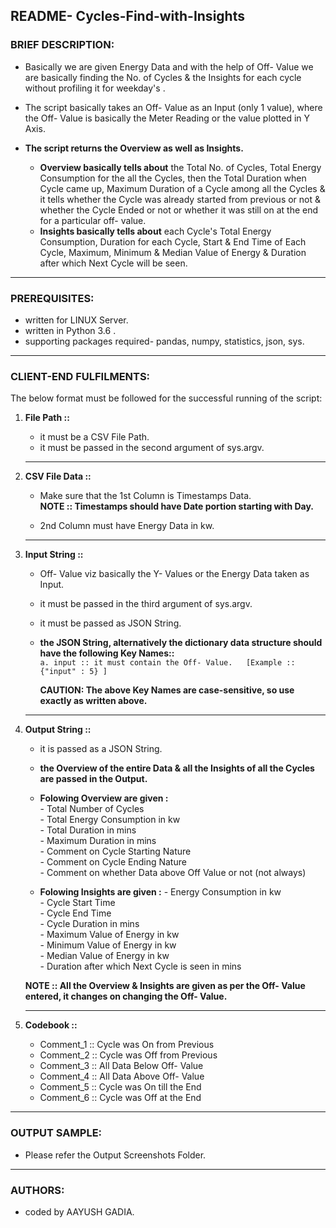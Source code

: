 ## README- Cycles-Find-with-Insights


### **BRIEF DESCRIPTION:**

  - Basically we are given Energy Data and with the help of Off- Value we are basically finding the No. of Cycles & the Insights for each cycle without profiling it for weekday's .
  
  - The script basically takes an Off- Value as an Input (only 1 value), where the Off- Value is basically the Meter Reading or the value plotted in Y Axis. 
  
  - **The script returns the Overview as well as Insights.**
    - **Overview basically tells about** the Total No. of Cycles, Total Energy Consumption for the all the Cycles, then the Total Duration when Cycle came up, Maximum Duration of a Cycle among all the Cycles & it tells whether the Cycle was already started from previous or not & whether the Cycle Ended or not or whether it was still on at the end for a particular off- value.  
    - **Insights basically tells about** each Cycle's Total Energy Consumption, Duration for each Cycle, Start & End Time of Each Cycle, Maximum, Minimum & Median Value of Energy & Duration after which Next Cycle will be seen.

-------------------------------------------------------------------------------------------------------------------


### **PREREQUISITES:**

  - written for LINUX Server.
  - written in  Python 3.6 .
  - supporting packages required- pandas, numpy, statistics, json, sys.

-------------------------------------------------------------------------------------------------------------------


### **CLIENT-END FULFILMENTS:**

The below format must be followed for the successful running of the script:  

1. **File Path ::**
   - it must be a CSV File Path.    
   - it must be passed in the second argument of sys.argv.
   
   ----------------------------------------------------------------------------------------------------------------
   
2. **CSV File Data ::**
   - Make sure that the 1st Column is Timestamps Data.   
     **NOTE :: Timestamps should have Date portion starting with Day.**  
     
   - 2nd Column must have Energy Data in kw.   
   
   ----------------------------------------------------------------------------------------------------------------   

3. **Input String ::**

	 - Off- Value viz basically the Y- Values or the Energy Data taken as Input. 
	 - it must be passed in the third argument of sys.argv.
	 - it must be passed as JSON String.  
	 - **the JSON String, alternatively the dictionary data structure should have the following Key Names::**  
	     `a. input :: it must contain the Off- Value.	[Example :: {"input" : 5} ]`  
	     
	     **CAUTION: The above Key Names are case-sensitive, so use exactly as written above.**

   ---------------------------------------------------------------------------------------------------------------

4. **Output String ::**
   - it is passed as a JSON String.
   - **the Overview of the entire Data & all the Insights of all the Cycles are passed in the Output.**
    - **Folowing Overview are given :**  
          - Total Number of Cycles  
          - Total Energy Consumption in kw    
          - Total Duration in mins    
          - Maximum Duration in mins    
          - Comment on Cycle Starting Nature    
          - Comment on Cycle Ending Nature    
          - Comment on whether Data above Off Value or not (not always)    

    - **Folowing Insights are given :**
          - Energy Consumption in kw  
          - Cycle Start Time  
          - Cycle End Time  
          - Cycle Duration in mins  
          - Maximum Value of Energy in kw  
          - Minimum Value of Energy in kw  
          - Median Value of Energy in kw  
          - Duration after which Next Cycle is seen in mins 

   **NOTE :: All the Overview & Insights are given as per the Off- Value entered, it changes on changing                                the Off- Value.**

   ----------------------------------------------------------------------------------------------------------------   

5. **Codebook ::**

	  - Comment_1 :: Cycle was On from Previous
	  - Comment_2 :: Cycle was Off from Previous					  
	  - Comment_3 :: All Data Below Off- Value
	  - Comment_4 :: All Data Above Off- Value
	  - Comment_5 :: Cycle was On till the End
	  - Comment_6 :: Cycle was Off at the End					  

-------------------------------------------------------------------------------------------------------------------	

### **OUTPUT SAMPLE:**
  -	Please refer the Output Screenshots Folder.
  

-------------------------------------------------------------------------------------------------------------------	

### **AUTHORS:**

  -	coded by AAYUSH GADIA.

   
					  
